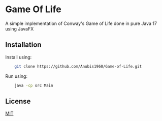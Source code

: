 # Game Of Life

A simple implementation of Conway's Game of Life done in pure Java 17 using JavaFX


## Installation

Install using:

```bash
    git clone https://github.com/Anubis1960/Game-of-Life.git
```

Run using:

```bash
    java -cp src Main
```
## License

[MIT](https://choosealicense.com/licenses/mit/)
